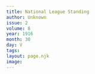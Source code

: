 ```yaml
---
title: National League Standing
author: Unknown
issue: 2
volume: 8
year: 1916
month: 30
day: V
tags:
layout: page.njk
image:
---
```



